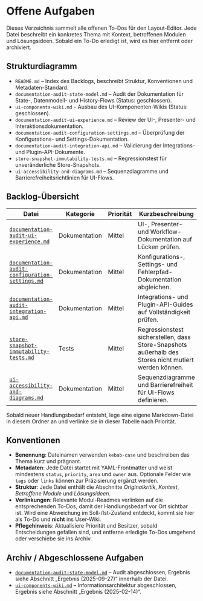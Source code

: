 # Offene Aufgaben

Dieses Verzeichnis sammelt alle offenen To-Dos für den Layout-Editor. Jede Datei beschreibt ein konkretes Thema mit Kontext, betroffenen Modulen und Lösungsideen. Sobald ein To-Do erledigt ist, wird es hier entfernt oder archiviert.

## Strukturdiagramm

- `README.md` – Index des Backlogs, beschreibt Struktur, Konventionen und Metadaten-Standard.
- `documentation-audit-state-model.md` – Audit der Dokumentation für State-, Datenmodell- und History-Flows (Status: geschlossen).
- `ui-components-wiki.md` – Ausbau des UI-Komponenten-Wikis (Status: geschlossen).
- `documentation-audit-ui-experience.md` – Review der UI-, Presenter- und Interaktionsdokumentation.
- `documentation-audit-configuration-settings.md` – Überprüfung der Konfigurations- und Settings-Dokumentation.
- `documentation-audit-integration-api.md` – Validierung der Integrations- und Plugin-API-Dokumente.
- `store-snapshot-immutability-tests.md` – Regressionstest für unveränderliche Store-Snapshots.
- `ui-accessibility-and-diagrams.md` – Sequenzdiagramme und Barrierefreiheitsrichtlinien für UI-Flows.

## Backlog-Übersicht

| Datei | Kategorie | Priorität | Kurzbeschreibung |
| --- | --- | --- | --- |
| [`documentation-audit-ui-experience.md`](documentation-audit-ui-experience.md) | Dokumentation | Mittel | UI-, Presenter- und Workflow-Dokumentation auf Lücken prüfen. |
| [`documentation-audit-configuration-settings.md`](documentation-audit-configuration-settings.md) | Dokumentation | Mittel | Konfigurations-, Settings- und Fehlerpfad-Dokumentation abgleichen. |
| [`documentation-audit-integration-api.md`](documentation-audit-integration-api.md) | Dokumentation | Mittel | Integrations- und Plugin-API-Guides auf Vollständigkeit prüfen. |
| [`store-snapshot-immutability-tests.md`](store-snapshot-immutability-tests.md) | Tests | Mittel | Regressionstest sicherstellen, dass Store-Snapshots außerhalb des Stores nicht mutiert werden können. |
| [`ui-accessibility-and-diagrams.md`](ui-accessibility-and-diagrams.md) | Dokumentation | Mittel | Sequenzdiagramme und Barrierefreiheit für UI-Flows definieren. |

Sobald neuer Handlungsbedarf entsteht, lege eine eigene Markdown-Datei in diesem Ordner an und verlinke sie in dieser Tabelle nach Priorität.

## Konventionen

- **Benennung**: Dateinamen verwenden `kebab-case` und beschreiben das Thema kurz und prägnant.
- **Metadaten**: Jede Datei startet mit YAML-Frontmatter und weist mindestens `status`, `priority`, `area` und `owner` aus. Optionale Felder wie `tags` oder `links` können zur Präzisierung ergänzt werden.
- **Struktur**: Jede Datei enthält die Abschnitte _Originalkritik_, _Kontext_, _Betroffene Module_ und _Lösungsideen_.
- **Verlinkungen**: Relevante Modul-Readmes verlinken auf die entsprechenden To-Dos, damit der Handlungsbedarf vor Ort sichtbar ist. Wird eine Abweichung im Soll-/Ist-Zustand entdeckt, kommt sie hier als To-Do und **nicht** ins User-Wiki.
- **Pflegehinweis**: Aktualisiere Priorität und Besitzer, sobald Entscheidungen gefallen sind, und entferne erledigte To-Dos umgehend oder verschiebe sie ins Archiv.

## Archiv / Abgeschlossene Aufgaben

- [`documentation-audit-state-model.md`](documentation-audit-state-model.md) – Audit abgeschlossen, Ergebnis siehe Abschnitt „Ergebnis (2025-09-27)“ innerhalb der Datei.
- [`ui-components-wiki.md`](ui-components-wiki.md) – Informationsarchitektur abgeschlossen, Ergebnis siehe Abschnitt „Ergebnis (2025-02-14)“.
